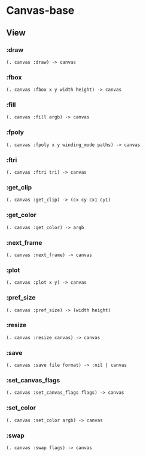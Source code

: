 # Canvas-base

## View

### :draw

```code
(. canvas :draw) -> canvas
```

### :fbox

```code
(. canvas :fbox x y width height) -> canvas
```

### :fill

```code
(. canvas :fill argb) -> canvas
```

### :fpoly

```code
(. canvas :fpoly x y winding_mode paths) -> canvas
```

### :ftri

```code
(. canvas :ftri tri) -> canvas
```

### :get_clip

```code
(. canvas :get_clip) -> (cx cy cx1 cy1)
```

### :get_color

```code
(. canvas :get_color) -> argb
```

### :next_frame

```code
(. canvas :next_frame) -> canvas
```

### :plot

```code
(. canvas :plot x y) -> canvas
```

### :pref_size

```code
(. canvas :pref_size) -> (width height)
```

### :resize

```code
(. canvas :resize canvas) -> canvas
```

### :save

```code
(. canvas :save file format) -> :nil | canvas
```

### :set_canvas_flags

```code
(. canvas :set_canvas_flags flags) -> canvas
```

### :set_color

```code
(. canvas :set_color argb) -> canvas
```

### :swap

```code
(. canvas :swap flags) -> canvas
```

